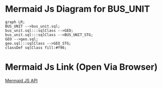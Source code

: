 # Mermaid Js Diagram for BUS_UNIT
```mermaid
graph LR;
BUS_UNIT -->bus_unit.sql;
bus_unit.sql:::sqlClass -->GEO;
bus_unit.sql:::sqlClass -->BUS_UNIT_STG;
GEO -->geo.sql;
geo.sql:::sqlClass -->GEO_STG;
classDef sqlClass fill:#f96;
```
# Mermaid Js Link (Open Via Browser)
[Mermaid JS API](https://kroki.io/mermaid/svg/eNpLL0osyFDwCbLmcgoNjg_18wxR0NW1Syotji_NyyzRKy7MseZC5llZWQFJ55zE4mKQQndXf7zyMEPjg0PcrbmAqkGC6an5EIOhDEwzIcqTQSIuqWkKcNm0zJwcK-U0SzNrANqTPAY=)
